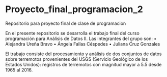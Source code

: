 # Proyecto_final_programacion_2
Repositorio para proyecto final de clase de programacion

En el presente repositorio se desarrolla el trabajo final del curso programación para Análisis de Datos II. Las
integrantes del grupo son:
• Alejandra Ureña Bravo 
• Ángela Fallas Céspedes
• Juliana Cruz Gonzales

El trabajo consiste del procesamiento y análisis de dos conjuntos de datos sobre terremotos provenientes del
USGS (Servicio Geológico de los Estados Unidos): registros de terremotos con magnitud mayor a 5.5 desde
1965 al 2016.
